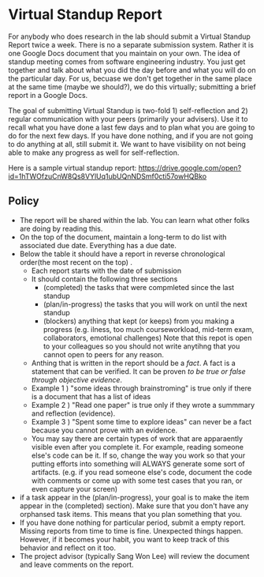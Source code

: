 # Virtual Standup Report

For anybody who does research in the lab should submit a Virtual Standup Report twice a week. There is no a separate submission system. Rather it is one Google Docs document that you maintain on your own. The idea of standup meeting comes from software engineering industry. You just get together and talk about what you did the day before and what you will do on the particular day. For us, becuase we don't get together in the same place at the same time (maybe we should?), we do this virtually; submitting a brief report in a Google Docs. 

The goal of submitting Virtual Standup is two-fold 1) self-reflection and 2) regular communication with your peers (primarily your advisers). Use it to recall what you have done a last few days and to plan what you are going to do for the next few days. If you have done nothing, and if you are not going to do anything at all, still submit it. We want to have visibility on not being able to make any progress as well for self-reflection. 

Here is a sample virtual standup report: https://drive.google.com/open?id=1hTWOfzuCnW8Qs8VYlUq1ubUQnNDSmf0cti57owHQBko 

## Policy
- The report will be shared within the lab. You can learn what other folks are doing by reading this.
- On the top of the document, maintain a long-term to do list with associated due date. Everything has a due date. 
- Below the table it should have a report in reverse chronological order(the most recent on the top) . 
  - Each report starts with the date of submission
  - It should contain the following three sections
    - (completed) the tasks that were compmleted since the last standup
    - (plan/in-progress) the tasks that you will work on until the next standup
    - (blockers) anything that kept (or keeps) from you making a progress (e.g. ilness, too much courseworkload, mid-term exam, collaborators, emotional challenges) Note that this repot is open to your colleagues so you should not write anytihng that you cannot open to peers for any reason.
  - Anthing that is written in the report should be a *fact*. A fact is a statement that can be verified. It can be proven *to be true or false through objective evidence*. 
  - Example 1 ) "some ideas through brainstroming" is true only if there is a document that has a list of ideas
  - Example 2 ) "Read one paper" is true only if they wrote a summmary and reflection (evidence).
  - Example 3 ) "Spent some time to explore ideas" can never be a fact because you cannot prove with an evidence. 
  - You may say there are certain types of work that are apparaently visible even after you complete it. For example, reading someone else's code can be it. If so, change the way you work so that your putting efforts into something will ALWAYS generate some sort of artifacts. (e.g. if you read someone else's code, document the code with comments or come up with some test cases that you ran, or even capture your screen) 
- if a task appear in the (plan/in-progress), your goal is to make the item appear in the (completed) section). Make sure that you don't have any orphansed task items. This means that you plan something that you. 
- If you have done nothing for particular period, submit a empty report. Missing reports from time to time is fine. Unexpected things happen. However, if it becomes your habit, you want to keep track of this behavior and reflect on it too. 
- The project advisor (typically Sang Won Lee) will review the document and leave comments on the report. 


